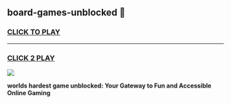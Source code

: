 
## board-games-unblocked 👋
<h3>
<a href="https://premium.freeplayer.one?title=board-games-unblocked&ref=14F">CLICK TO PLAY</a></h3>
<hr>

<h3>
<a href="https://premium.freeplayer.one?title=board-games-unblocked&ref=14F">CLICK 2 PLAY</a>
  
</h3>

<a href="https://premium.freeplayer.one?title=board-games-unblocked&ref=12F/"><img src="https://clearcache.store/games.png"></a>


**worlds hardest game unblocked: Your Gateway to Fun and Accessible Online Gaming**
